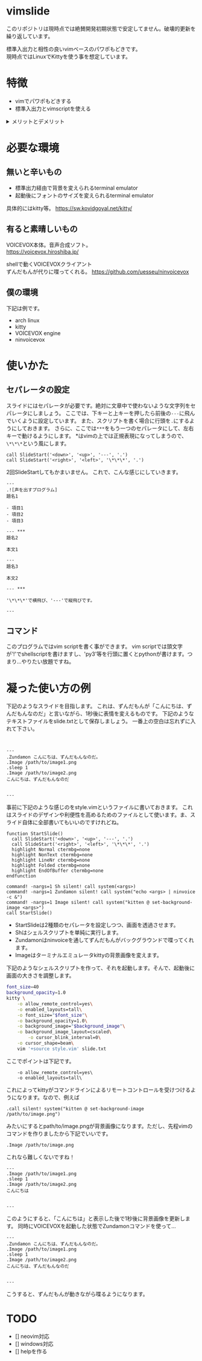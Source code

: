 # vimslide
このリポジトリは現時点では絶賛開発初期状態で安定してません。破壊的更新を繰り返しています。


標準入出力と相性の良いvimベースのパワポもどきです。  
現時点ではLinuxでKittyを使う事を想定しています。

# 特徴
- vimでパワポもどきする
- 標準入出力とvimscriptを使える

<details>
<summary> メリットとデメリット </summary>

## メリットあるの？
- プレゼン中にシェルスクリプトを差しこめる
  + CUI関連のプレゼンと相性が圧倒的に良い
  + ブラウザを起動できるのでwebとも相性良い
  + VOICEVOXを差しこむと発表者が発言する必要すらない
- 一部界隈で宴会芸できる
- 意外と使いやすい

## 酷いデメリットあるでしょ？
あるぞ！

- フォントを弄れない
- vimmerじゃないと辛い
- 軽くふざけてるだけなのに、ものすごーくふざけてると思われてしまう！


</details>

# 必要な環境
## 無いと辛いもの
- 標準出力経由で背景を変えられるterminal emulator
- 起動後にフォントのサイズを変えられるterminal emulator
 
具体的にはkitty等。
https://sw.kovidgoyal.net/kitty/


## 有ると素晴しいもの
VOICEVOX本体。音声合成ソフト。  
https://voicevox.hiroshiba.jp/

shellで動くVOICEVOXクライアント  
ずんだもんが代りに喋ってくれる。
https://github.com/uesseu/ninvoicevox

## 僕の環境
下記は例です。

- arch linux
- kitty
- VOICEVOX engine
- ninvoicevox

# 使いかた
## セパレータの設定
スライドにはセパレータが必要です。絶対に文章中で使わないような文字列をセパレータにしましょう。
ここでは、下キーと上キーを押したら前後の```---```に飛んでいくように設定しています。
また、スクリプトを書く場合に行頭を```.```にするようにしておきます。
さらに、ここでは```***```をもう一つのセパレータにして、左右キーで動けるようにします。
\*はvimの上では正規表現になってしまうので、```\*\*\*```という風にします。

```vim
call SlideStart('<down>', '<up>', '---', '.')
call SlideStart('<right>', '<left>', '\*\*\*', '.')
```

2回SlideStartしてもかまいません。
これで、こんな感じにしていきます。

```
---
.![声を出すプログラム]
題名1

- 項目1
- 項目2
- 項目3

--- *** 
題名2

本文1

---
題名3

本文2

--- ***

'\*\*\*'で横飛び、'---'で縦飛びです。

---
```

## コマンド
このプログラムではvim scriptを書く事ができます。
vim scriptでは頭文字が'!'でshellscriptを書けますし、'py3'等を行頭に置くとpythonが書けます。つまり…やりたい放題ですね。


# 凝った使い方の例

下記のようなスライドを目指します。
これは、ずんだもんが「こんにちは、ずんだもんなのだ」と言いながら、1秒後に表情を変えるものです。
下記のようなテキストファイルをslide.txtとして保存しましょう。
一番上の空白は忘れずに入れて下さい。

```


---
.Zundamon こんにちは、ずんだもんなのだ。
.Image /path/to/image1.png
.sleep 1
.Image /path/to/image2.png
こんにちは、ずんだもんなのだ


---
```

事前に下記のような感じのをstyle.vimというファイルに書いておきます。
これはスライドのデザインや利便性を高めるためのファイルとして使います。ま、スライド自体に全部書いてもいいのですけれどね。


```vim
function StartSlide()
  call SlideStart('<down>', '<up>', '---', '.')
  call SlideStart('<right>', '<left>', '\*\*\*', '.')
  highlight Normal ctermbg=none
  highlight NonText ctermbg=none
  highlight LineNr ctermbg=none
  highlight Folded ctermbg=none
  highlight EndOfBuffer ctermbg=none
endfunction

command! -nargs=1 Sh silent! call system(<args>)
command! -nargs=1 Zundamon silent! call system("echo <args> | ninvoice -c &")
command! -nargs=1 Image silent! call system("kitten @ set-background-image <args>")
call StartSlide()
```

- StartSlideは2種類のセパレータを設定しつつ、画面を透過させます。
- Shはシェルスクリプトを単純に実行します。
- Zundamonはninvoiceを通してずんだもんがバックグラウンドで喋ってくれます。
- Imageはターミナルエミュレータkittyの背景画像を変えます。


下記のようなシェルスクリプトを作って、それを起動します。そんで、起動後に画面の大きさを調整します。


```sh
font_size=40
background_opacity=1.0
kitty \
    -o allow_remote_control=yes\
    -o enabled_layouts=tall\
	-o font_size="$font_size"\
	-o background_opacity=1.0\
	-o background_image="$background_image"\
	-o background_image_layout=cscaled\
        -o cursor_blink_interval=0\
	-o cursor_shape=beam\
	vim '+source style.vim' slide.txt
```

ここでポイントは下記です。
```
    -o allow_remote_control=yes\
    -o enabled_layouts=tall\
```
これによってkittyがコマンドラインによるリモートコントロールを受けつけるようになります。なので、例えば

```
.call silent! system("kitten @ set-background-image /path/to/image.png")
```

みたいにするとpath/to/image.pngが背景画像になります。ただし、先程vimのコマンドを作りましたから下記でいいです。

```vim
.Image /path/to/image.png
```

これなら難しくないですね！

```
---
.Image /path/to/image1.png
.sleep 1
.Image /path/to/image2.png
こんにちは


---
```

このようにすると、「こんにちは」と表示した後で1秒後に背景画像を更新します。
同時にVOICEVOXを起動した状態でZundamonコマンドを使って…

```
---
.Zundamon こんにちは、ずんだもんなのだ。
.Image /path/to/image1.png
.sleep 1
.Image /path/to/image2.png
こんにちは、ずんだもんなのだ


---
```

こうすると、ずんだもんが動きながら喋るようになります。

# TODO
- [] neovim対応
- [] windows対応
- [] helpを作る
